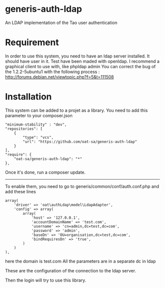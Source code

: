 generis-auth-ldap
=================

An LDAP implementation of the Tao user authentication

Requirement
=====================
In order to use this system, you need to have an ldap server installed. It should have user in it. 
Test have been maded with openldap. 
I recommend a graphical client to use with, like phpldap admin 
You can correct the bug of the 1.2.2-5ubuntu1 with the following process : 
http://forums.debian.net/viewtopic.php?f=5&t=111508 




Installation 
============================

This system can be added to a projet as a library. You need to add this parameter to your composer.json 

    "minimum-stability" : "dev",
    "repositories": [
        {
            "type": "vcs",
            "url": "https://github.com/oat-sa/generis-auth-ldap"
        }
    ],
    "require": {
        "oat-sa/generis-auth-ldap": "*"
    },

Once it's done, run a composer update. 

------------------------------

To enable them, you need to go to generis/common/conf/auth.conf.php and add these lines 

    array(
        'driver' => 'oat\authLdap\model\LdapAdapter',
        'config' => array(
            array(
                'host' => '127.0.0.1',
                'accountDomainName' => 'test.com',
                'username' => 'cn=admin,dc=test,dc=com',
                'password' => 'admin',
                'baseDn' => 'OU=organisation,dc=test,dc=com',
                'bindRequiresDn' => 'true',
            )
        )
    ),

here the domain is test.com All the parameters are in a separate dc in ldap

These are the configuration of the connection to the ldap server. 

Then the login will try to use this library. 
